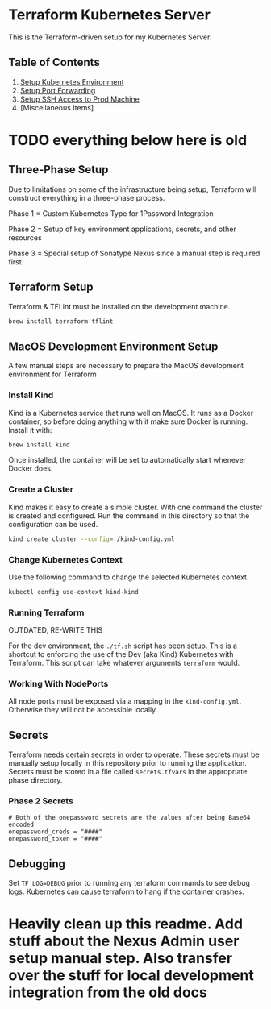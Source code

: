 # Terraform Kubernetes Server

This is the Terraform-driven setup for my Kubernetes Server.

## Table of Contents

1. [Setup Kubernetes Environment](./docs/Environment_Setup.md)
2. [Setup Port Forwarding](./docs/Port_Forwarding.md)
3. [Setup SSH Access to Prod Machine](./docs/Setup_SSH_to_Prod.md)
4. [Miscellaneous Items]

# TODO everything below here is old

## Three-Phase Setup

Due to limitations on some of the infrastructure being setup, Terraform will construct everything in a three-phase process.

Phase 1 = Custom Kubernetes Type for 1Password Integration

Phase 2 = Setup of key environment applications, secrets, and other resources

Phase 3 = Special setup of Sonatype Nexus since a manual step is required first.

## Terraform Setup

Terraform & TFLint must be installed on the development machine.

```bash
brew install terraform tflint
```

## MacOS Development Environment Setup

A few manual steps are necessary to prepare the MacOS development environment for Terraform

### Install Kind

Kind is a Kubernetes service that runs well on MacOS. It runs as a Docker container, so before doing anything with it make sure Docker is running. Install it with:

```bash
brew install kind
```

Once installed, the container will be set to automatically start whenever Docker does.

### Create a Cluster

Kind makes it easy to create a simple cluster. With one command the cluster is created and configured. Run the command in this directory so that the configuration can be used.

```bash
kind create cluster --config=./kind-config.yml
```

### Change Kubernetes Context

Use the following command to change the selected Kubernetes context.

```bash
kubectl config use-context kind-kind
```

### Running Terraform

OUTDATED, RE-WRITE THIS

For the dev environment, the `./tf.sh` script has been setup. This is a shortcut to enforcing the use of the Dev (aka Kind) Kubernetes with Terraform. This script can take whatever arguments `terraform` would.

### Working With NodePorts

All node ports must be exposed via a mapping in the `kind-config.yml`. Otherwise they will not be accessible locally.

## Secrets

Terraform needs certain secrets in order to operate. These secrets must be manually setup locally in this repository prior to running the application. Secrets must be stored in a file called `secrets.tfvars` in the appropriate phase directory.

### Phase 2 Secrets

```hcl
# Both of the onepassword secrets are the values after being Base64 encoded 
onepassword_creds = "####"
onepassword_token = "####"
```

## Debugging

Set `TF_LOG=DEBUG` prior to running any terraform commands to see debug logs. Kubernetes can cause terraform to hang if the container crashes.

# Heavily clean up this readme. Add stuff about the Nexus Admin user setup manual step. Also transfer over the stuff for local development integration from the old docs